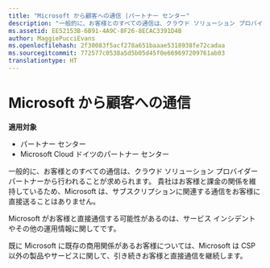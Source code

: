 ```yaml
---
title: "Microsoft から顧客への通信 |パートナー センター"
description: "一般的に、お客様とのすべての通信は、クラウド ソリューション プロバイダー パートナーから行われることが求められます。"
ms.assetid: EE52153B-6B91-4A9C-8F26-8ECAC3391D4B
author: MaggiePucciEvans
ms.openlocfilehash: 2f30083f5acf278a651baaae5318938fe72cadaa
ms.sourcegitcommit: 772577c0538a5d5b05d45f0e669697209761ab03
translationtype: HT
---
```

# <a name="customer-communication-from-microsoft"></a>Microsoft から顧客への通信

**適用対象**

-  パートナー センター
-  Microsoft Cloud ドイツのパートナー センター

一般的に、お客様とのすべての通信は、クラウド ソリューション プロバイダー パートナーから行われることが求められます。 貴社はお客様と課金の関係を維持しているため、Microsoft は、サブスクリプションに関連する通信をお客様に直接送ることはありません。

Microsoft がお客様と直接通信する可能性があるのは、サービス インシデントやその他の運用情報に関してです。

既に Microsoft に既存の商用関係があるお客様については、Microsoft は CSP 以外の製品やサービスに関して、引き続きお客様と直接通信を継続します。

 

 



